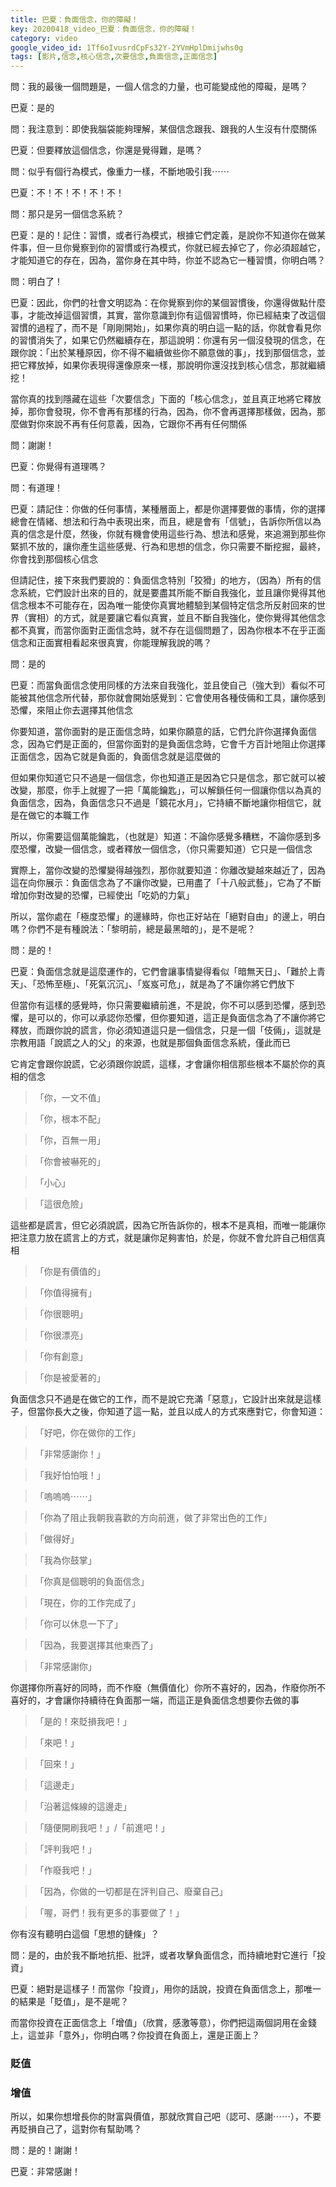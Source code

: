 ```yaml
---
title: 巴夏：負面信念，你的障礙！
key: 20200418_video_巴夏：負面信念，你的障礙！
category: video
google_video_id: 1Tf6oIvusrdCpFs32Y-2YVmHplDmijwhs0g
tags: [影片,信念,核心信念,次要信念,負面信念,正面信念]
---
```


問：我的最後一個問題是，一個人信念的力量，也可能變成他的障礙，是嗎？

巴夏：是的

問：我注意到：即使我腦袋能夠理解，某個信念跟我、跟我的人生沒有什麼關係

巴夏：但要釋放這個信念，你還是覺得難，是嗎？

問：似乎有個行為模式，像重力一樣，不斷地吸引我⋯⋯

巴夏：不！不！不！不！不！

問：那只是另一個信念系統？

巴夏：是的！記住：習慣，或者行為模式，根據它們定義，是說你不知道你在做某件事，但一旦你覺察到你的習慣或行為模式，你就已經去掉它了，你必須超越它，才能知道它的存在，因為，當你身在其中時，你並不認為它一種習慣，你明白嗎？

問：明白了！

巴夏：因此，你們的社會文明認為：在你覺察到你的某個習慣後，你還得做點什麼事，才能改掉這個習慣，其實，當你意識到你有這個習慣時，你已經結束了改這個習慣的過程了，而不是「剛剛開始」，如果你真的明白這一點的話，你就會看見你的習慣消失了，如果它仍然繼續存在，那這說明：你還有另一個沒發現的信念，在跟你說：「出於某種原因，你不得不繼續做些你不願意做的事」，找到那個信念，並把它釋放掉，如果你表現得還像原來一樣，那說明你還沒找到核心信念，那就繼續挖！

當你真的找到隱藏在這些「次要信念」下面的「核心信念」，並且真正地將它釋放掉，那你會發現，你不會再有那樣的行為，因為，你不會再選擇那樣做，因為，那麼做對你來說不再有任何意義，因為，它跟你不再有任何關係

問：謝謝！

巴夏：你覺得有道理嗎？

問：有道理！

巴夏：請記住：你做的任何事情，某種層面上，都是你選擇要做的事情，你的選擇總會在情緒、想法和行為中表現出來，而且，總是會有「信號」，告訴你所信以為真的信念是什麼，然後，你就有機會使用這些行為、想法和感覺，來追溯到那些你緊抓不放的，讓你產生這些感覺、行為和思想的信念，你只需要不斷挖掘，最終，你會找到那個核心信念

但請記住，接下來我們要說的：負面信念特別「狡猾」的地方，（因為）所有的信念系統，它們設計出來的目的，就是要盡其所能不斷自我強化，並且讓你覺得其他信念根本不可能存在，因為唯一能使你真實地體驗到某個特定信念所反射回來的世界（實相）的方式，就是要讓它看似真實，並且不斷自我強化，使你覺得其他信念都不真實，而當你面對正面信念時，就不存在這個問題了，因為你根本不在乎正面信念和正面實相看起來很真實，你能理解我說的嗎？

問：是的

巴夏：而當負面信念使用同樣的方法來自我強化，並且使自己（強大到）看似不可能被其他信念所代替，那你就會開始感覺到：它會使用各種伎倆和工具，讓你感到恐懼，來阻止你去選擇其他信念

你要知道，當你面對的是正面信念時，如果你願意的話，它們允許你選擇負面信念，因為它們是正面的，但當你面對的是負面信念時，它會千方百計地阻止你選擇正面信念，因為它就是負面的，負面信念就是這麼做的

但如果你知道它只不過是一個信念，你也知道正是因為它只是信念，那它就可以被改變，那麼，你手上就握了一把「萬能鑰匙」，可以解鎖任何一個讓你信以為真的負面信念，因為，負面信念只不過是「鏡花水月」，它持續不斷地讓你相信它，就是在做它的本職工作

所以，你需要這個萬能鑰匙，（也就是）知道：不論你感覺多糟糕，不論你感到多麼恐懼，改變一個信念，或者釋放一個信念，（你只需要知道）它只是一個信念

實際上，當你改變的恐懼變得越強烈，那你就要知道：你離改變越來越近了，因為這在向你展示：負面信念為了不讓你改變，已用盡了「十八般武藝」，它為了不斷增加你對改變的恐懼，已經使出「吃奶的力氣」

所以，當你處在「極度恐懼」的邊緣時，你也正好站在「絕對自由」的邊上，明白嗎？你們不是有種說法：「黎明前，總是最黑暗的」，是不是呢？

問：是的！

巴夏：負面信念就是這麼運作的，它們會讓事情變得看似「暗無天日」、「難於上青天」、「恐怖至極」、「死氣沉沉」、「岌岌可危」，就是為了不讓你將它們放下

但當你有這樣的感覺時，你只需要繼續前進，不是說，你不可以感到恐懼，感到恐懼，是可以的，你可以承認你恐懼，但你要知道，這正是負面信念為了不讓你將它釋放，而跟你說的謊言，你必須知道這只是一個信念，只是一個「伎倆」，這就是宗教用語「說謊之人的父」的來源，也就是那個負面信念系統，僅此而已

它肯定會跟你說謊，它必須跟你說謊，這樣，才會讓你相信那些根本不屬於你的真相的信念

> 「你，一文不值」

> 「你，根本不配」

> 「你，百無一用」

> 「你會被嚇死的」

> 「小心」

> 「這很危險」

這些都是謊言，但它必須說謊，因為它所告訴你的，根本不是真相，而唯一能讓你把注意力放在謊言上的方式，就是讓你足夠害怕，於是，你就不會允許自己相信真相

> 「你是有價值的」

> 「你值得擁有」

> 「你很聰明」

> 「你很漂亮」

> 「你有創意」

> 「你是被愛著的」

負面信念只不過是在做它的工作，而不是說它充滿「惡意」，它設計出來就是這樣子，但當你長大之後，你知道了這一點，並且以成人的方式來應對它，你會知道：

> 「好吧，你在做你的工作」

> 「非常感謝你！」

> 「我好怕怕哦！」

> 「嗚嗚嗚⋯⋯」

> 「你為了阻止我朝我喜歡的方向前進，做了非常出色的工作」

> 「做得好」

> 「我為你鼓掌」

> 「你真是個聰明的負面信念」

> 「現在，你的工作完成了」

> 「你可以休息一下了」

> 「因為，我要選擇其他東西了」

> 「非常感謝你」

你選擇你所喜好的同時，而不作廢（無價值化）你所不喜好的，因為，作廢你所不喜好的，才會讓你持續待在負面那一端，而這正是負面信念想要你去做的事

> 「是的！來貶損我吧！」

> 「來吧！」

> 「回來！」

> 「這邊走」

> 「沿著這條線的這邊走」

> 「隨便開刷我吧！」/「前進吧！」

> 「評判我吧！」

> 「作廢我吧！」

> 「因為，你做的一切都是在評判自己、廢棄自己」

> 「喔，哥們！我有更多的事要做了！」

你有沒有聽明白這個「思想的鏈條」？

問：是的，由於我不斷地抗拒、批評，或者攻擊負面信念，而持續地對它進行「投資」

巴夏：絕對是這樣子！而當你「投資」，用你的話說，投資在負面信念上，那唯一的結果是「貶值」，是不是呢？

而當你投資在正面信念上「增值」（欣賞，感激等意），你們把這兩個詞用在金錢上，這並非「意外」，你明白嗎？你投資在負面上，還是正面上？

### 貶值

### 增值

所以，如果你想增長你的財富與價值，那就欣賞自己吧（認可、感謝⋯⋯），不要再貶損自己了，這對你有幫助嗎？

問：是的！謝謝！

巴夏：非常感謝！

